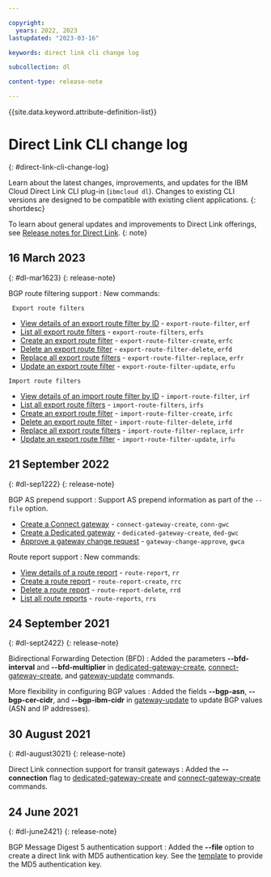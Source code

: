 ```yaml
---

copyright:
  years: 2022, 2023
lastupdated: "2023-03-16"

keywords: direct link cli change log

subcollection: dl

content-type: release-note

---
```


{{site.data.keyword.attribute-definition-list}}

# Direct Link CLI change log
{: #direct-link-cli-change-log}

Learn about the latest changes, improvements, and updates for the IBM Cloud Direct Link CLI plug-in (`ibmcloud dl`). Changes to existing CLI versions are designed to be compatible with existing client applications.
{: shortdesc}

To learn about general updates and improvements to Direct Link offerings, see [Release notes for Direct Link](/docs/dl?topic=dl-direct-link-release-notes).
{: note}

## 16 March 2023
{: #dl-mar1623}
{: release-note}

BGP route filtering support
:    New commands:

     Export route filters

   * [View details of an export route filter by ID](/docs/dl?topic=dl-dl-cli#export-route-filter) - `export-route-filter`, `erf`
   * [List all export route filters](/docs/dl?topic=dl-dl-cli#export-route-filters) - `export-route-filters`, `erfs`
   * [Create an export route filter](/docs/dl?topic=dl-dl-cli#export-route-filter-create) - `export-route-filter-create`, `erfc`
   * [Delete an export route filter](/docs/dl?topic=dl-dl-cli#export-route-filter-delete) - `export-route-filter-delete`, `erfd`
   * [Replace all export route filters](/docs/dl?topic=dl-dl-cli#export-route-filter-replace) - `export-route-filter-replace`, `erfr`
   * [Update an export route filter](/docs/dl?topic=dl-dl-cli#export-route-filter-update) - `export-route-filter-update`, `erfu`
    
    Import route filters

   * [View details of an import route filter by ID](/docs/dl?topic=dl-dl-cli#import-route-filter) - `import-route-filter`, `irf`
   * [List all export route filters](/docs/dl?topic=dl-dl-cli#import-route-filters) - `import-route-filters`, `irfs`
   * [Create an export route filter](/docs/dl?topic=dl-dl-cli#import-route-filter-create) - `import-route-filter-create`, `irfc`
   * [Delete an export route filter](/docs/dl?topic=dl-dl-cli#import-route-filter-delete) - `import-route-filter-delete`, `irfd`
   * [Replace all export route filters](/docs/dl?topic=dl-dl-cli#import-route-filter-replace) - `import-route-filter-replace`, `irfr`
   * [Update an export route filter](/docs/dl?topic=dl-dl-cli#import-route-filter-update) - `import-route-filter-update`, `irfu`

## 21 September 2022
{: #dl-sep1222}
{: release-note}

BGP AS prepend support
:    Support AS prepend information as part of the `--file` option.

   * [Create a Connect gateway](/docs/dl?topic=dl-cli-plugin-dl-cli#create-connect-gateway) - `connect-gateway-create`, `conn-gwc`   
   * [Create a Dedicated gateway](/docs/dl?topic=dl-cli-plugin-dl-cli#create-dedicated-gateway) - `dedicated-gateway-create`, `ded-gwc` 
   * [Approve a gateway change request](/docs/dl?topic=dl-cli-plugin-dl-cli#gateway-change-approve-cmd) - `gateway-change-approve`, `gwca`    

Route report support
:    New commands:

   * [View details of a route report](/docs/dl?topic=dl-cli-plugin-dl-cli#route-report-view) - `route-report`, `rr` 
   * [Create a route report](/docs/dl?topic=dl-cli-plugin-dl-cli#route-report-create-view) - `route-report-create`, `rrc`      
   * [Delete a route report](/docs/dl?topic=dl-cli-plugin-dl-cli#route-report-delete-view) - `route-report-delete`, `rrd`  
   * [List all route reports](/docs/dl?topic=dl-cli-plugin-dl-cli#route-report-list-view) - `route-reports`, `rrs`

## 24 September 2021
{: #dl-sept2422}
{: release-note}

Bidirectional Forwarding Detection (BFD)
:    Added the parameters **--bfd-interval** and **--bfd-multiplier** in [dedicated-gateway-create](/docs/dl?topic=dl-cli-plugin-dl-cli#create-dedicated-gateway), [connect-gateway-create](/docs/dl?topic=dl-cli-plugin-dl-cli#create-connect-gateway), and [gateway-update](/docs/dl?topic=dl-cli-plugin-dl-cli#update-gateway) commands.

More flexibility in configuring BGP values
:    Added the fields **--bgp-asn**, **--bgp-cer-cidr**, and **--bgp-ibm-cidr** in [gateway-update](/docs/dl?topic=dl-cli-plugin-dl-cli#update-gateway) to update BGP values (ASN and IP addresses).

## 30 August 2021
{: #dl-august3021}
{: release-note}

Direct Link connection support for transit gateways
:    Added the **--connection** flag to [dedicated-gateway-create](/docs/dl?topic=dl-cli-plugin-dl-cli#create-dedicated-gateway) and [connect-gateway-create](/docs/dl?topic=dl-cli-plugin-dl-cli#create-connect-gateway) commands.

## 24 June 2021
{: #dl-june2421}
{: release-note}

BGP Message Digest 5 authentication support
:    Added the **--file** option to create a direct link with MD5 authentication key. See the [template](/apidocs/direct_link#create-gateway) to provide the MD5 authentication key.
